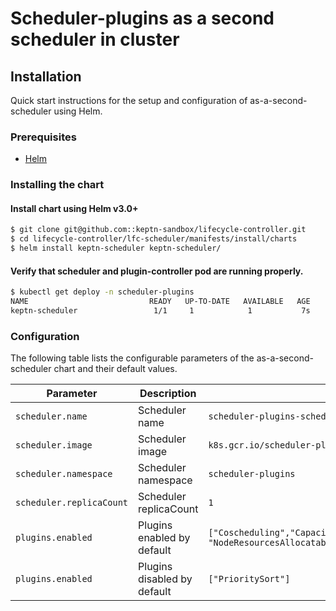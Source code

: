 # Scheduler-plugins as a second scheduler in cluster

## Installation

Quick start instructions for the setup and configuration of as-a-second-scheduler using Helm.

### Prerequisites

- [Helm](https://helm.sh/docs/intro/quickstart/#install-helm)

### Installing the chart

#### Install chart using Helm v3.0+

```bash
$ git clone git@github.com::keptn-sandbox/lifecycle-controller.git
$ cd lifecycle-controller/lfc-scheduler/manifests/install/charts
$ helm install keptn-scheduler keptn-scheduler/
```

#### Verify that scheduler and plugin-controller pod are running properly.

```bash
$ kubectl get deploy -n scheduler-plugins
NAME                           READY   UP-TO-DATE   AVAILABLE   AGE
keptn-scheduler                 1/1     1            1           7s
```

### Configuration

The following table lists the configurable parameters of the as-a-second-scheduler chart and their default values.

| Parameter                               | Description                   | Default                                                                                         |
| --------------------------------------- |-------------------------------|-------------------------------------------------------------------------------------------------|
| `scheduler.name`                        | Scheduler name                | `scheduler-plugins-scheduler`                                                                   |
| `scheduler.image`                       | Scheduler image               | `k8s.gcr.io/scheduler-plugins/kube-scheduler:v0.23.10`                                          |
| `scheduler.namespace`                   | Scheduler namespace           | `scheduler-plugins`                                                                             |
| `scheduler.replicaCount`                | Scheduler replicaCount        | `1`                                                                                             |
| `plugins.enabled`                       | Plugins enabled by default    | `["Coscheduling","CapacityScheduling","NodeResourceTopologyMatch", "NodeResourcesAllocatable"]` |
| `plugins.enabled`                       | Plugins disabled by default   | `["PrioritySort"]`                                                                              |

